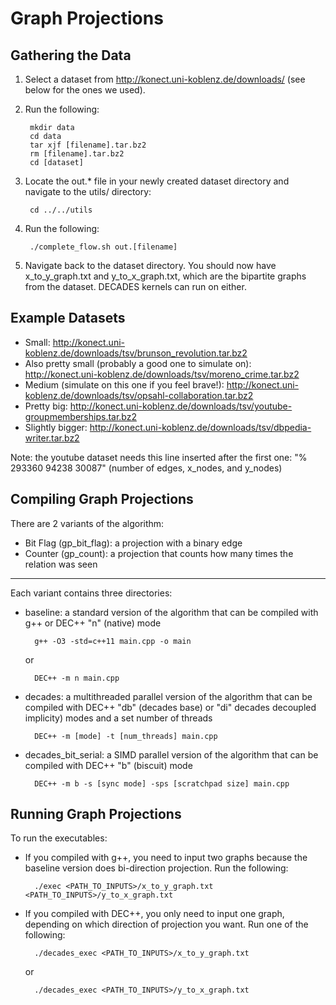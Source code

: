 # Graph Projections 

## Gathering the Data
1. Select a dataset from http://konect.uni-koblenz.de/downloads/ (see below for the ones we used).
2. Run the following:

        mkdir data
        cd data
        tar xjf [filename].tar.bz2
        rm [filename].tar.bz2
        cd [dataset]

3. Locate the out.* file in your newly created dataset directory and navigate to the utils/ directory:

        cd ../../utils
        
4. Run the following:

        ./complete_flow.sh out.[filename]

5. Navigate back to the dataset directory. You should now have x_to_y_graph.txt and y_to_x_graph.txt, which are the bipartite graphs from the dataset. DECADES kernels can run on either. 

## Example Datasets
- Small: http://konect.uni-koblenz.de/downloads/tsv/brunson_revolution.tar.bz2
- Also pretty small (probably a good one to simulate on): http://konect.uni-koblenz.de/downloads/tsv/moreno_crime.tar.bz2
- Medium (simulate on this one if you feel brave!): http://konect.uni-koblenz.de/downloads/tsv/opsahl-collaboration.tar.bz2
- Pretty big: http://konect.uni-koblenz.de/downloads/tsv/youtube-groupmemberships.tar.bz2
- Slightly bigger: http://konect.uni-koblenz.de/downloads/tsv/dbpedia-writer.tar.bz2

Note: the youtube dataset needs this line inserted after the first one: "% 293360 94238 30087" (number of edges, x_nodes, and y_nodes)

## Compiling Graph Projections

There are 2 variants of the algorithm:

- Bit Flag (gp_bit_flag): a projection with a binary edge
- Counter (gp_count): a projection that counts how many times the relation was seen

-----

Each variant contains three directories:

- baseline: a standard version of the algorithm that can be compiled with g++ or DEC++ "n" (native) mode

        g++ -O3 -std=c++11 main.cpp -o main
        
  or 

        DEC++ -m n main.cpp

- decades: a multithreaded parallel version of the algorithm that can be compiled with DEC++ "db" (decades base) or "di" decades decoupled implicity) modes and a set number of threads

        DEC++ -m [mode] -t [num_threads] main.cpp 

- decades_bit_serial: a SIMD parallel version of the algorithm that can be compiled with DEC++ "b" (biscuit) mode

        DEC++ -m b -s [sync mode] -sps [scratchpad size] main.cpp

## Running Graph Projections

To run the executables:

- If you compiled with g++, you need to input two graphs because the baseline version does bi-direction projection. Run the following:

        ./exec <PATH_TO_INPUTS>/x_to_y_graph.txt <PATH_TO_INPUTS>/y_to_x_graph.txt
        
- If you compiled with DEC++, you only need to input one graph, depending on which direction of projection you want. Run one of the following:

        ./decades_exec <PATH_TO_INPUTS>/x_to_y_graph.txt
        
  or
        
        ./decades_exec <PATH_TO_INPUTS>/y_to_x_graph.txt



